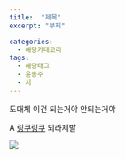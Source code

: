 ```yaml
---
title:  "제목"
excerpt: "부제"

categories:
  - 해당카테고리
tags:
  - 해당태그
  - 윤동주
  - 시
---
```

도대체 이건 되는거야 안되는거야



A [링쿠링쿠](/_post/3.jpg) 되라제발

<img src = "https://github.com/kmkimlane/kmkimlane.github.io/blob/master/_posts/3.jpg">
